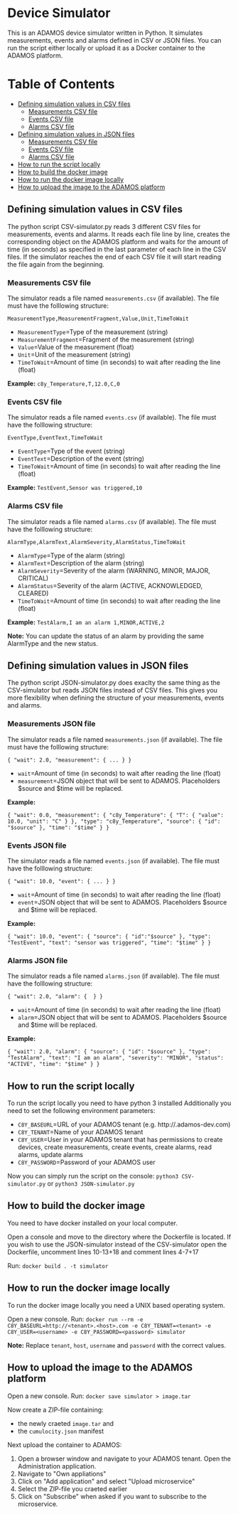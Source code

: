 # Device Simulator

This is an ADAMOS device simulator written in Python. It simulates measurements, events and alarms defined in CSV or JSON files. You can run the script either locally or upload it as a Docker container to the ADAMOS platform.

# Table of Contents
- [Defining simulation values in CSV files](#defining-simulation-values-in-csv-files)
  - [Measurements CSV file](#measurements-csv-file)
  - [Events CSV file](#events-csv-file)
  - [Alarms CSV file](#alarms-csv-file)
- [Defining simulation values in JSON files](#defining-simulation-values-in-json-files)
  - [Measurements CSV file](#measurements-json-file)
  - [Events CSV file](#events-json-file)
  - [Alarms CSV file](#alarms-json-file)
- [How to run the script locally](#how-to-run-the-script-locally)
- [How to build the docker image](#how-to-build-the-docker-image)
- [How to run the docker image locally](#how-to-run-the-docker-image-locally)
- [How to upload the image to the ADAMOS platform](#how-to-upload-the-image-to-the-adamos-platform)


## Defining simulation values in CSV files

The python script CSV-simulator.py reads 3 different CSV files for measurements, events and alarms. It reads each file line by line, creates the corresponding object on the ADAMOS platform and waits for the amount of time (in seconds) as specified in the last parameter of each line in the CSV files. If the simulator reaches the end of each CSV file it will start reading the file again from the beginning.

### Measurements CSV file

The simulator reads a file named `measurements.csv` (if available). The file must have the folllowing structure:

`MeasurementType,MeasurementFragment,Value,Unit,TimeToWait`

- `MeasurementType`=Type of the measurement (string)
- `MeasurementFragment`=Fragment of the measurement (string)
- `Value`=Value of the measurement (float)
- `Unit`=Unit of the measurement (string)
- `TimeToWait`=Amount of time (in seconds) to wait after reading the line (float)

__Example:__
`c8y_Temperature,T,12.0,C,0`

### Events CSV file

The simulator reads a file named `events.csv` (if available). The file must have the folllowing structure:

`EventType,EventText,TimeToWait`

- `EventType`=Type of the event (string)
- `EventText`=Description of the event (string)
- `TimeToWait`=Amount of time (in seconds) to wait after reading the line (float)

__Example:__
`TestEvent,Sensor was triggered,10`

### Alarms CSV file

The simulator reads a file named `alarms.csv` (if available). The file must have the folllowing structure:

`AlarmType,AlarmText,AlarmSeverity,AlarmStatus,TimeToWait`

- `AlarmType`=Type of the alarm (string)
- `AlarmText`=Description of the alarm (string)
- `AlarmSeverity`=Severity of the alarm (WARNING, MINOR, MAJOR, CRITICAL)
- `AlarmStatus`=Severity of the alarm (ACTIVE, ACKNOWLEDGED, CLEARED)
- `TimeToWait`=Amount of time (in seconds) to wait after reading the line (float)

__Example:__
`TestAlarm,I am an alarm 1,MINOR,ACTIVE,2`

__Note:__
You can update the status of an alarm by providing the same AlarmType and the new status.

## Defining simulation values in JSON files

The python script JSON-simulator.py does exaclty the same thing as the CSV-simulator but reads JSON files instead of CSV files. This gives you more flexibility when defining the structure of your measurements, events and alarms.

### Measurements JSON file

The simulator reads a file named `measurements.json` (if available). The file must have the folllowing structure:

```
{ "wait": 2.0, "measurement": { ... } }
```

- `wait`=Amount of time (in seconds) to wait after reading the line (float)
- `measurement`=JSON object that will be sent to ADAMOS. Placeholders $source and $time will be replaced.

__Example:__
```
{ "wait": 0.0, "measurement": { "c8y_Temperature": { "T": { "value": 10.0, "unit": "C" } }, "type": "c8y_Temperature", "source": { "id": "$source" }, "time": "$time" } }
```

### Events JSON file

The simulator reads a file named `events.json` (if available). The file must have the folllowing structure:

```
{ "wait": 10.0, "event": { ... } }
```

- `wait`=Amount of time (in seconds) to wait after reading the line (float)
- `event`=JSON object that will be sent to ADAMOS. Placeholders $source and $time will be replaced.

__Example:__
```
{ "wait": 10.0, "event": { "source": { "id":"$source" }, "type": "TestEvent", "text": "sensor was triggered", "time": "$time" } }
```

### Alarms JSON file

The simulator reads a file named `alarms.json` (if available). The file must have the folllowing structure:

```
{ "wait": 2.0, "alarm": {  } }
```

- `wait`=Amount of time (in seconds) to wait after reading the line (float)
- `alarm`=JSON object that will be sent to ADAMOS. Placeholders $source and $time will be replaced.

__Example:__
```
{ "wait": 2.0, "alarm": { "source": { "id": "$source" }, "type": "TestAlarm", "text": "I am an alarm", "severity": "MINOR", "status": "ACTIVE", "time": "$time" } }
```

## How to run the script locally

To run the script locally you need to have python 3 installed
Additionally you need to set the following environment parameters:
- `C8Y_BASEURL`=URL of your ADAMOS tenant (e.g. http://<tenant>.adamos-dev.com)
- `C8Y_TENANT`=Name of your ADAMOS tenant
- `C8Y_USER`=User in your ADAMOS tenant that has permissions to create devices, create measurements, create events, create alarms, read alarms, update alarms
- `C8Y_PASSWORD`=Password of your ADAMOS user

Now you can simply run the script on the console: `python3 CSV-simulator.py` or `python3 JSON-simulator.py`

## How to build the docker image

You need to have docker installed on your local computer.

Open a console and move to the directory where the Dockerfile is located.
If you wish to use the JSON-simulator instead of the CSV-simulator open the Dockerfile, uncomment lines 10-13+18 and comment lines 4-7+17

Run: `docker build . -t simulator`

## How to run the docker image locally

To run the docker image locally you need a UNIX based operating system.

Open a new console.
Run: `docker run --rm -e C8Y_BASEURL=http://<tenant>.<host>.com -e C8Y_TENANT=<tenant> -e C8Y_USER=<username> -e C8Y_PASSWORD=<password> simulator`

__Note:__ Replace `tenant`, `host`, `username` and `password` with the correct values.

## How to upload the image to the ADAMOS platform

Open a new console.
Run: `docker save simulator > image.tar`

Now create a ZIP-file containing:
- the newly craeted `image.tar` and
- the `cumulocity.json` manifest

Next upload the container to ADAMOS:
1. Open a browser window and navigate to your ADAMOS tenant. Open the Administration application.
1. Navigate to "Own appliations"
1. Click on "Add application" and select "Upload microservice"
1. Select the ZIP-file you craeted earlier
1. Click on "Subscribe" when asked if you want to subscribe to the microservice.
